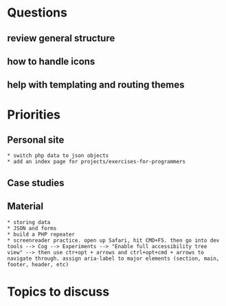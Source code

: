 # Questions
## review general structure
## how to handle icons
## help with templating and routing themes 


# Priorities

## Personal site
    * switch php data to json objects
    * add an index page for projects/exercises-for-programmers


## Case studies

## Material
    * storing data
    * JSON and forms
    * build a PHP repeater
    * screenreader practice. open up Safari, hit CMD+F5. then go into dev tools --> Cog --> Experiments --> "Enable full accessibility tree view" --> then use ctr+opt + arrows and ctrl+opt+cmd + arrows to navigate through. assign aria-label to major elements (section, main, footer, header, etc)

# Topics to discuss